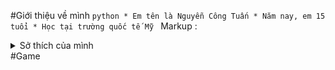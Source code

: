 #Giới thiệu về mình ```python * Em tên là Nguyễn Công Tuấn * Năm nay, em 15 tuổi * Học tại trường quốc tế Mỹ ``` 
Markup : <details> <summary>Sở thích của mình</summary> 1. Đá Bóng 2. Coi youtube 3. Chơi game </details> #Game